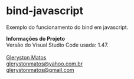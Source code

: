 # bind-javascript
Exemplo do funcionamento do bind em javascript.

<b>Informações do Projeto</b>
<br/>
Versão do Visual Studio Code usada: 1.47.<br/>
<br/>
<a href="https://www.linkedin.com/in/glerystonmatos/" target="_blank">Gleryston Matos</a><br/>
glerystonmatos@yahoo.com.br<br/>
glerystonmatos@gmail.com<br/>